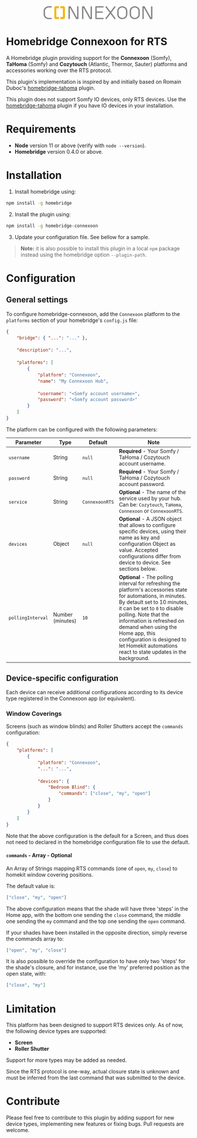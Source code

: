 <p align="center">
    <img src="documentation/logo.png" width="300" alt="Connexoon logo">
</p>

# Homebridge Connexoon for RTS

A Homebridge plugin providing support for the **Connexoon** (Somfy), **TaHoma** (Somfy) and **Cozytouch** (Atlantic, Thermor, Sauter) platforms and accessories working over the RTS protocol.

This plugin's implementation is inspired by and initially based on Romain Duboc's [homebridge-tahoma](https://github.com/dubocr/homebridge-tahoma) plugin.

This plugin does not support Somfy IO devices, only RTS devices. Use the [homebridge-tahoma](https://github.com/dubocr/homebridge-tahoma) plugin if you have IO devices in your installation.

# Requirements

-   **Node** version 11 or above (verify with `node --version`).
-   **Homebridge** version 0.4.0 or above.

# Installation

1. Install homebridge using:

```sh
npm install -g homebridge
```

2. Install the plugin using:

```sh
npm install -g homebridge-connexoon
```

3. Update your configuration file. See bellow for a sample.

> **Note:** it is also possible to install this plugin in a local `npm` package instead using the homebridge option `--plugin-path`.

# Configuration

## General settings

To configure homebridge-connexoon, add the `Connexoon` platform to the `platforms` section of your homebridge's `config.js` file:

```json
{
    "bridge": { "...": "..." },

    "description": "...",

    "platforms": [
        {
            "platform": "Connexoon",
            "name": "My Connexoon Hub",

            "username": "<Somfy account username>",
            "password": "<Somfy account password>"
        }
    ]
}
```

The platform can be configured with the following parameters:

| Parameter         | Type             | Default        | Note                                                                                                                                                                                                                                                                                                                                                                  |
| ----------------- | ---------------- | -------------- | --------------------------------------------------------------------------------------------------------------------------------------------------------------------------------------------------------------------------------------------------------------------------------------------------------------------------------------------------------------------- |
| `username`        | String           | `null`         | **Required** - Your Somfy / TaHoma / Cozytouch account username.                                                                                                                                                                                                                                                                                                      |
| `password`        | String           | `null`         | **Required** - Your Somfy / TaHoma / Cozytouch account password.                                                                                                                                                                                                                                                                                                      |
| `service`         | String           | `ConnexoonRTS` | **Optional** - The name of the service used by your hub. Can be: `Cozytouch`, `TaHoma`, `Connexoon` or `ConnexoonRTS`.                                                                                                                                                                                                                                                |
| `devices`         | Object           | `null`         | **Optional** - A JSON object that allows to configure specific devices, using their name as key and configuration Object as value. Accepted configurations differ from device to device. See sections below.                                                                                                                                                          |
| `pollingInterval` | Number (minutes) | `10`           | **Optional** - The polling interval for refreshing the platform's accessories state for automations, in minutes. By detault set to 10 minutes, it can be set to `0` to disable polling. Note that the information is refreshed on demand when using the Home app, this configuration is designed to let Homekit automations react to state updates in the background. |

## Device-specific configuration

Each device can receive additional configurations according to its device type registered in the Connexoon app (or equivalent).

### Window Coverings

Screens (such as window blinds) and Roller Shutters accept the `commands` configuration:

```json
{
    "platforms": [
        {
            "platform": "Connexoon",
            "...": "...",

            "devices": {
                "Bedroom Blind": {
                    "commands": ["close", "my", "open"]
                }
            }
        }
    ]
}
```

Note that the above configuration is the default for a Screen, and thus does not need to declared in the homebridge configuration file to use the default.

#### `commands` - Array - Optional

An Array of Strings mapping RTS commands (one of `open`, `my`, `close`) to homekit window covering positions.

The default value is:

```json
["close", "my", "open"]
```

The above configuration means that the shade will have three 'steps' in the Home app, with the bottom one sending the `close` command, the middle one sending the `my` command and the top one sending the `open` command.

If your shades have been installed in the opposite direction, simply reverse the commands array to:

```json
["open", "my", "close"]
```

It is also possible to override the configuration to have only two 'steps' for the shade's closure, and for instance, use the 'my' preferred position as the open state, with:

```json
["close", "my"]
```

# Limitation

This platform has been designed to support RTS devices only. As of now, the following device types are supported:

-   **Screen**
-   **Roller Shutter**

Support for more types may be added as needed.

Since the RTS protocol is one-way, actual closure state is unknown and must be inferred from the last command that was submitted to the device.

# Contribute

Please feel free to contribute to this plugin by adding support for new device types, implementing new features or fixing bugs. Pull requests are welcome.
